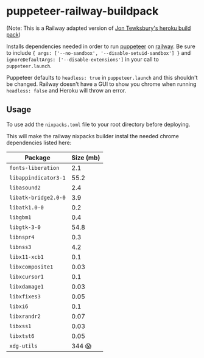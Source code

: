 # puppeteer-railway-buildpack

(Note: This is a Railway adapted version of [Jon Tewksbury's heroku build pack](https://github.com/jontewks/puppeteer-heroku-buildpack/blob/main/README.md))

Installs dependencies needed in order to run [puppeteer](https://github.com/puppeteer/puppeteer) on [railway](https://railway.app). Be sure to include `{ args: ['--no-sandbox', '--disable-setuid-sandbox'] }` and `ignoreDefaultArgs: ['--disable-extensions']` in your call to `puppeteer.launch`.

Puppeteer defaults to `headless: true` in `puppeteer.launch` and this shouldn't be changed. Railway doesn't have a GUI to show you chrome when running `headless: false` and Heroku will throw an error.

## Usage

To use add the `nixpacks.toml` file to your root directory before deploying.

This will make the railway nixpacks builder instal the needed chrome dependencies listed here:

| Package | Size (mb) |
| ------- | ---- |
| `fonts-liberation` | 2.1 |
| `libappindicator3-1` | 55.2 |
| `libasound2` | 2.4 |
| `libatk-bridge2.0-0` | 3.9 |
| `libatk1.0-0` | 0.2 |
| `libgbm1` | 0.4 |
| `libgtk-3-0` | 54.8 |
| `libnspr4` | 0.3 |
| `libnss3` | 4.2 |
| `libx11-xcb1` | 0.1 |
| `libxcomposite1` | 0.03 |
| `libxcursor1` | 0.1 |
| `libxdamage1` | 0.03 |
| `libxfixes3` | 0.05 |
| `libxi6` | 0.1 |
| `libxrandr2` | 0.07 |
| `libxss1` | 0.03 |
| `libxtst6` | 0.05 |
| `xdg-utils` | 344 😱 |
